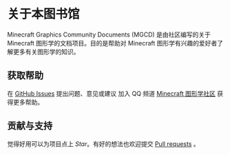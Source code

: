 # 关于本图书馆

Minecraft Graphics Community Documents (MGCD) 是由社区编写的关于 Minecraft 图形学的文档项目。目的是帮助对 Minecraft 图形学有兴趣的爱好者了解更多有关图形学的知识。

## 获取帮助

在 [GitHub Issues](https://github.com/MineGraphCN/MGC_Docs/issues) 提出问题、意见或建议
加入 QQ 频道 [Minecraft 图形学社区](https://pd.qq.com/s/7lqo0embd) 获得更多帮助。

## 贡献与支持

觉得好用可以为项目点上 *Star*。有好的想法也欢迎提交 [Pull requests](https://github.com/MineGraphCN/MGC_Docs/pulls) 。
